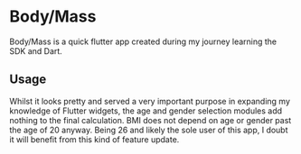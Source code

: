 # Body/Mass

Body/Mass is a quick flutter app created during my journey learning the SDK and Dart.

## Usage

Whilst it looks pretty and served a very important purpose in expanding my knowledge of Flutter widgets, the age and gender selection modules add nothing to the final calculation. BMI does not depend on age or gender past the age of 20 anyway. Being 26 and likely the sole user of this app, I doubt it will benefit from this kind of feature update.